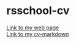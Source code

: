 # rsschool-cv
[Link to my web page](https://SaXaPhonist.github.io/rsschool-cv/)  
[Link to my cv-markdown](https://SaXaPhonist.github.io/rsschool-cv/cv)
